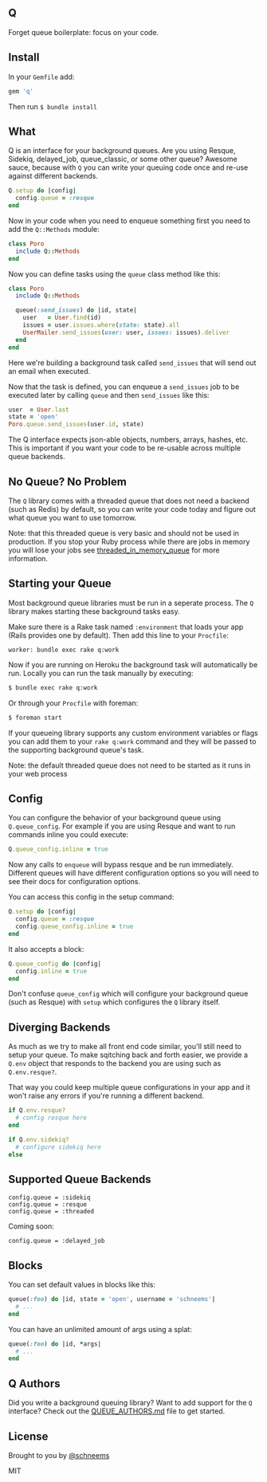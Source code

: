 ## Q

Forget queue boilerplate: focus on your code.

## Install

In your `Gemfile` add:

```ruby
gem 'q'
```

Then run `$ bundle install`

## What

Q is an interface for your background queues. Are you using Resque, Sidekiq, delayed_job, queue_classic, or some other queue? Awesome sauce, because with `Q` you can write your queuing code once and re-use against different backends.

```ruby
Q.setup do |config|
  config.queue = :resque
end
```

Now in your code when you need to enqueue something first you need to add the `Q::Methods` module:

```ruby
class Poro
  include Q::Methods
end
```

Now you can define tasks using the `queue` class method like this:

```ruby
class Poro
  include Q::Methods

  queue(:send_issues) do |id, state|
    user   = User.find(id)
    issues = user.issues.where(state: state).all
    UserMailer.send_issues(user: user, issues: issues).deliver
  end
end
```

Here we're building a background task called `send_issues` that will send out an email when executed.

Now that the task is defined, you can enqueue a `send_issues` job to be executed later by calling `queue` and then `send_issues` like this:

```ruby
user  = User.last
state = 'open'
Poro.queue.send_issues(user.id, state)
```

The Q interface expects json-able objects, numbers, arrays, hashes, etc. This is important if you want your code to be re-usable across multiple queue backends.

## No Queue? No Problem

The `Q` library comes with a threaded queue that does not need a backend (such as Redis) by default, so you can write your code today and figure out what queue you want to use tomorrow.

Note: that this threaded queue is very basic and should not be used in production. If you stop your Ruby process while there are jobs in memory you will lose your jobs see [threaded_in_memory_queue](https://github.com/schneems/threaded_in_memory_queue) for more information.

## Starting your Queue

Most background queue libraries must be run in a seperate process. The `Q` library makes starting these background tasks easy.

Make sure there is a Rake task named `:environment` that loads your app (Rails provides one by default). Then add this line to your `Procfile`:

```
worker: bundle exec rake q:work
```

Now if you are running on Heroku the background task will automatically be run. Locally you can run the task manually by executing:

```sh
$ bundle exec rake q:work
```

Or through your `Procfile` with foreman:

```sh
$ foreman start
```

If your queueing library supports any custom environment variables or flags you can add them to your `rake q:work` command and they will be passed to the supporting background queue's task.

Note: the default threaded queue does not need to be started as it runs in your web process

## Config

You can configure the behavior of your background queue using `Q.queue_config`. For example if you are using Resque and want to run commands inline you could execute:

```ruby
Q.queue_config.inline = true
```

Now any calls to `enqueue` will bypass resque and be run immediately. Different queues will have different configuration options so you will need to see their docs for configuration options.

You can access this config in the setup command:

```ruby
Q.setup do |config|
  config.queue = :resque
  config.queue_config.inline = true
end
```

It also accepts a block:

```ruby
Q.queue_config do |config|
  config.inline = true
end
```

Don't confuse `queue_config` which will configure your background queue (such as Resque) with `setup` which configures the `Q` library itself.

## Diverging Backends

As much as we try to make all front end code similar, you'll still need to setup your queue. To make sqitching back and forth easier, we provide a `Q.env` object that responds to the backend you are using such as `Q.env.resque?`.

That way you could keep multiple queue configurations in your app and it won't raise any errors if you're running a different backend.

```ruby
if Q.env.resque?
  # config resque here
end

if Q.env.sidekiq?
  # configure sidekiq here
else
```

## Supported Queue Backends

```
config.queue = :sidekiq
config.queue = :resque
config.queue = :threaded
```

Coming soon:

```
config.queue = :delayed_job
```



## Blocks

You can set default values in blocks like this:

```ruby
queue(:foo) do |id, state = 'open', username = 'schneems'|
  # ...
end
```

You can have an unlimited amount of args using a splat:

```ruby
queue(:foo) do |id, *args|
  # ...
end
```


## Q Authors

Did you write a background queuing library? Want to add support for the `Q` interface? Check out the [QUEUE_AUTHORS.md](QUEUE_AUTHORS.md) file to get started.

## License

Brought to you by [@schneems](http://twitter.com/schneems)

MIT